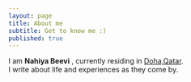 ```yaml
---
layout: page
title: About me
subtitle: Get to know me :)
published: true
---
```


I am **Nahiya Beevi** , currently residing in [Doha,Qatar](https://en.wikipedia.org/wiki/Doha).   
I write about life and experiences as they come by. 

